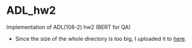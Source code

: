 # ADL_hw2
Implementation of ADL(108-2) hw2 (BERT for QA)
- Since the size of the whole directory is too big, I uploaded it to [here](https://drive.google.com/drive/folders/1bEUFtXuSXg13WuDrklzvZLly8IVXugMW?usp=sharing).
